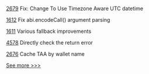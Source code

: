 
[2679](https://github.com/hyperledger/aries-cloudagent-python/pull/2679) Fix: Change To Use Timezone Aware UTC datetime

[1612](https://github.com/hyperledger/solang/pull/1612) Fix abi.encodeCall() argument parsing

[1611](https://github.com/hyperledger/solang/pull/1611) Various fallback improvements

[4578](https://github.com/hyperledger/fabric/pull/4578) Directly check the return error

[2676](https://github.com/hyperledger/aries-cloudagent-python/pull/2676) Cache TAA by wallet name


[See more >>>](https://start-here.hyperledger.org/pull-requests)
